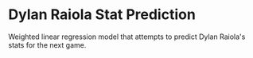 # Dylan Raiola Stat Prediction

Weighted linear regression model that attempts to predict Dylan Raiola's stats for the next game.
